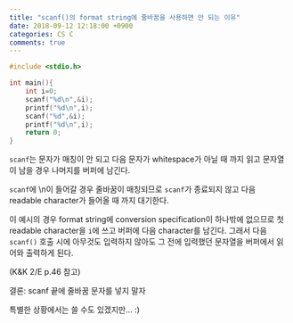 ```yaml
---
title: "scanf()의 format string에 줄바꿈을 사용하면 안 되는 이유"
date: 2018-09-12 12:18:00 +0900
categories: CS C
comments: true
---
```


~~~c
#include <stdio.h>

int main(){
    int i=0;
    scanf("%d\n",&i);
    printf("%d\n",i);
    scanf("%d",&i);
    printf("%d\n",i);
    return 0;
}
~~~

`scanf`는 문자가 매칭이 안 되고 다음 문자가 whitespace가 아닐 때 까지 읽고 문자열이 남을 경우 나머지를 버퍼에 남긴다.

`scanf`에 \n이 들어갈 경우 줄바꿈이 매칭되므로 `scanf`가 종료되지 않고 다음 readable character가 들어올 때 까지 대기한다.

이 예시의 경우 format string에 conversion specification이 하나밖에 없으므로 첫 readable character을 `i`에 쓰고 버퍼에 다음 character를 남긴다.
그래서 다음 `scanf()` 호출 시에 아무것도 입력하지 않아도 그 전에 입력했던 문자열을 버퍼에서 읽어와 출력하게 된다.

(K&K 2/E p.46 참고)

결론: scanf 끝에 줄바꿈 문자를 넣지 말자

특별한 상황에서는 쓸 수도 있겠지만... :)
